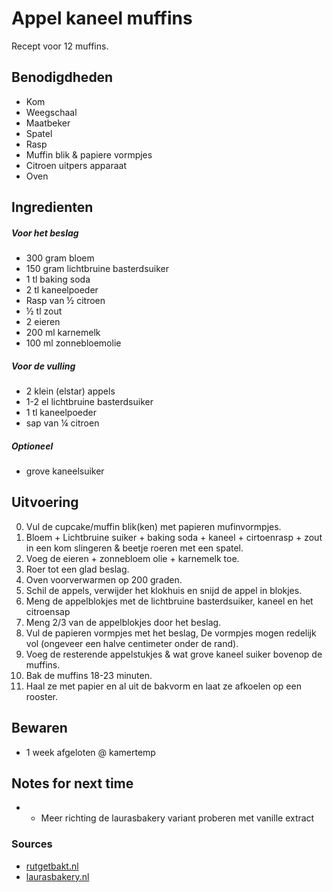 # Appel kaneel muffins

Recept voor 12 muffins.

## Benodigdheden

* Kom
* Weegschaal
* Maatbeker
* Spatel
* Rasp
* Muffin blik & papiere vormpjes
* Citroen uitpers apparaat
* Oven

## Ingredienten

##### Voor het beslag

* 300 gram bloem
* 150 gram lichtbruine basterdsuiker
* 1 tl baking soda
* 2 tl kaneelpoeder
* Rasp van ½ citroen
* ½ tl zout
* 2 eieren
* 200 ml karnemelk
* 100 ml zonnebloemolie

##### Voor de vulling

* 2 klein (elstar) appels
* 1-2 el lichtbruine basterdsuiker
* 1 tl kaneelpoeder
* sap van ¼ citroen

##### Optioneel

* grove kaneelsuiker

## Uitvoering

0. Vul de cupcake/muffin blik(ken) met papieren mufinvormpjes.
1. Bloem + Lichtbruine suiker + baking soda + kaneel + cirtoenrasp + zout in een kom slingeren & beetje roeren met een spatel.
2. Voeg de eieren + zonnebloem olie + karnemelk toe.
3. Roer tot een glad beslag.
4. Oven voorverwarmen op 200 graden.
5. Schil de appels, verwijder het klokhuis en snijd de appel in blokjes.
6. Meng de appelblokjes met de lichtbruine basterdsuiker, kaneel en het citroensap
7. Meng 2/3 van de appelblokjes door het beslag.
8. Vul de papieren vormpjes met het beslag, De vormpjes mogen redelijk vol (ongeveer een halve centimeter onder de rand).
9. Voeg de resterende appelstukjes & wat grove kaneel suiker bovenop de muffins.
10. Bak de muffins 18-23 minuten.
11. Haal ze met papier en al uit de bakvorm en laat ze afkoelen op een rooster.


## Bewaren

* 1 week afgeloten @ kamertemp

## Notes for next time

* - Meer richting de laurasbakery variant proberen met vanille extract

### Sources
* [rutgetbakt.nl](https://rutgerbakt.nl/gebak-recepten/muffins/appel-kaneel-muffins/)
* [laurasbakery.nl](https://www.laurasbakery.nl/appel-kaneel-muffins/)
